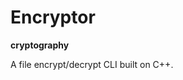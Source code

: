 
# Encryptor

**cryptography**

A file encrypt/decrypt CLI built on C++.

<!-- TODO add more info about the project here -->